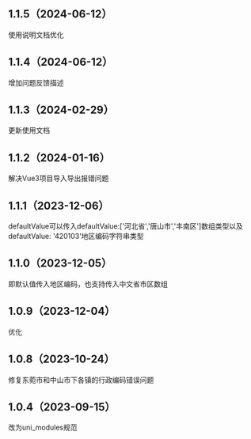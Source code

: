 ## 1.1.5（2024-06-12）
使用说明文档优化
## 1.1.4（2024-06-12）
增加问题反馈描述
## 1.1.3（2024-02-29）
更新使用文档
## 1.1.2（2024-01-16）
解决Vue3项目导入导出报错问题
## 1.1.1（2023-12-06）
defaultValue可以传入defaultValue:['河北省','唐山市','丰南区']数组类型以及defaultValue: '420103'地区编码字符串类型
## 1.1.0（2023-12-05）
即默认值传入地区编码，也支持传入中文省市区数组
## 1.0.9（2023-12-04）
优化
## 1.0.8（2023-10-24）
修复东菀市和中山市下各镇的行政编码错误问题
## 1.0.4（2023-09-15）
改为uni_modules规范